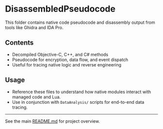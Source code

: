# DisassembledPseudocode

This folder contains native code pseudocode and disassembly output from tools like Ghidra and IDA Pro.

## Contents
- Decompiled Objective-C, C++, and C# methods
- Pseudocode for encryption, data flow, and event dispatch
- Useful for tracing native logic and reverse engineering

## Usage
- Reference these files to understand how native modules interact with managed code and Lua.
- Use in conjunction with `DataAnalysis/` scripts for end-to-end data tracing.

---
See the main [README.md](../README.md) for project overview.
